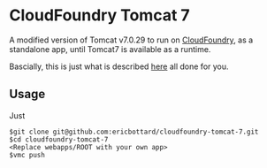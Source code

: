 # CloudFoundry Tomcat 7
A modified version of Tomcat v7.0.29 to run on [CloudFoundry](http://www.cloudfoundry.com), as a standalone app, until Tomcat7 is available as a runtime.

Bascially, this is just what is described [here](http://blog.cloudfoundry.org/2012/06/18/deploying-tomcat-7-using-the-standalone-framework/) all done for you.

## Usage
Just

	$git clone git@github.com:ericbottard/cloudfoundry-tomcat-7.git
	$cd cloudfoundry-tomcat-7
	<Replace webapps/ROOT with your own app>
	$vmc push
	
